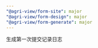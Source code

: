 ```yaml
---
"@agri-view/form-site": major
"@agri-view/form-design": major
"@agri-view/form-generate": major
---
```


生成第一次提交记录日志
